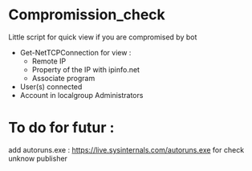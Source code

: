 # Compromission_check

Little script for quick view if you are compromised by bot

* Get-NetTCPConnection for view : 
  * Remote IP 
  * Property of the IP with ipinfo.net 
  * Associate program
* User(s) connected
* Account in localgroup Administrators


# To do for futur :
add autoruns.exe : https://live.sysinternals.com/autoruns.exe for check unknow publisher
